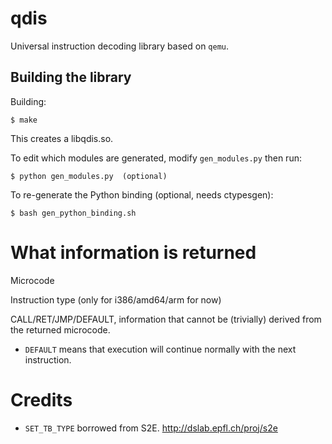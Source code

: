 qdis
======

Universal instruction decoding library based on `qemu`.

Building the library
---------------------

Building:

    $ make

This creates a libqdis.so.
    
To edit which modules are generated, modify `gen_modules.py` then run:

    $ python gen_modules.py  (optional)

To re-generate the Python binding (optional, needs ctypesgen):

    $ bash gen_python_binding.sh

What information is returned
=============================
Microcode

Instruction type (only for i386/amd64/arm for now)

CALL/RET/JMP/DEFAULT, information that cannot be (trivially) derived from the returned microcode.
- `DEFAULT` means that execution will continue normally with the next instruction.


Credits
=============================
- `SET_TB_TYPE` borrowed from S2E.  http://dslab.epfl.ch/proj/s2e

